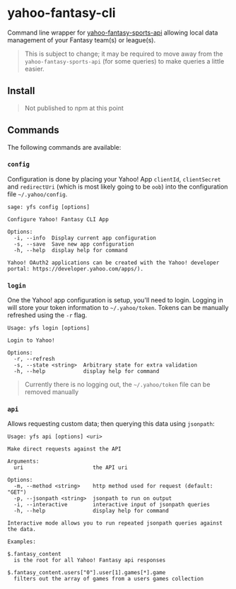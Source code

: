 # yahoo-fantasy-cli

Command line wrapper for [yahoo-fantasy-sports-api](https://github.com/whatadewitt/yahoo-fantasy-sports-api) allowing local data management of your Fantasy team(s) or league(s).

> This is subject to change; it may be required to move away from the `yahoo-fantasy-sports-api` (for some queries) to make queries a little easier.

## Install

> Not published to npm at this point

## Commands

The following commands are available:

### `config`

Configuration is done by placing your Yahoo! App `clientId`, `clientSecret` and `redirectUri` (which is most likely going to be `oob`) into the configuration file `~/.yahoo/config`.

```
sage: yfs config [options]

Configure Yahoo! Fantasy CLI App

Options:
  -i, --info  Display current app configuration
  -s, --save  Save new app configuration
  -h, --help  display help for command

Yahoo! OAuth2 applications can be created with the Yahoo! developer portal: https://developer.yahoo.com/apps/).
```

### `login`

One the Yahoo! app configuration is setup, you'll need to login. Logging in will store your token information to `~/.yahoo/token`. Tokens can be manually refreshed using the `-r` flag.

```
Usage: yfs login [options]

Login to Yahoo!

Options:
  -r, --refresh
  -s, --state <string>  Arbitrary state for extra validation
  -h, --help            display help for command
```

> Currently there is no logging out, the `~/.yahoo/token` file can be removed manually

### `api`

Allows requesting custom data; then querying this data using `jsonpath`:

```
Usage: yfs api [options] <uri>

Make direct requests against the API

Arguments:
  uri                      the API uri

Options:
  -m, --method <string>    http method used for request (default: "GET")
  -p, --jsonpath <string>  jsonpath to run on output
  -i, --interactive        interactive input of jsonpath queries
  -h, --help               display help for command

Interactive mode allows you to run repeated jsonpath queries against the data.

Examples:

$.fantasy_content
  is the root for all Yahoo! Fantasy api responses

$.fantasy_content.users["0"].user[1].games[*].game
  filters out the array of games from a users games collection
```

